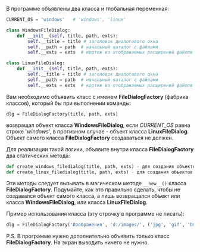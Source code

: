 В программе объявлены два класса и глобальная переменная:
```python
CURRENT_OS = 'windows'   # 'windows', 'linux'

class WindowsFileDialog:
    def __init__(self, title, path, exts):
        self.__title = title # заголовок диалогового окна
        self.__path = path  # начальный каталог с файлами
        self.__exts = exts  # кортеж из отображаемых расширений файлов

class LinuxFileDialog:
    def __init__(self, title, path, exts):
        self.__title = title # заголовок диалогового окна
        self.__path = path  # начальный каталог с файлами
        self.__exts = exts  # кортеж из отображаемых расширений файлов
```
Вам необходимо объявить класс с именем **FileDialogFactory** (фабрика классов), который бы при выполнении команды:

`dlg = FileDialogFactory(title, path, exts)`

возвращал объект класса **WindowsFileDialog**, если _CURRENT_OS_ равна строке '_windows_', в противном случае - объект класса **LinuxFileDialog**.  
Объект самого класса **FileDialogFactory** создаваться не должен.

Для реализации такой логики, объявите внутри класса **FileDialogFactory** два статических метода:
```python
def create_windows_filedialog(title, path, exts) - для создания объектов класса WindowsFileDialog;
def create_linux_filedialog(title, path, exts) - для создания объектов класса LinuxFileDialog.
```
Эти методы следует вызывать в магическом методе `__new__()` класса **FileDialogFactory**. Подумайте, как это правильно сделать, чтобы не создавался объект самого класса, а лишь возвращался объект или класса **WindowsFileDialog**, или класса **LinuxFileDialog**.

Пример использования класса (эту строчку в программе не писать):
```python
dlg = FileDialogFactory('Изображения', 'd:/images/', ('jpg', 'gif', 'bmp', 'png'))
```
P.S. В программе нужно дополнительно объявить только класс **FileDialogFactory**. На экран выводить ничего не нужно.